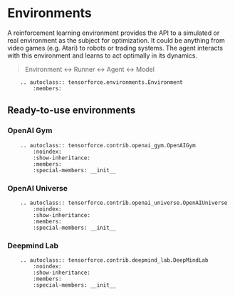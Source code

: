 Environments
============

A reinforcement learning environment provides the API to a simulated or real
environment as the subject for optimization. It could be anything from
video games (e.g. Atari) to robots or trading systems. The agent interacts
with this environment and learns to act optimally in its dynamics.

> Environment <-> Runner <-> Agent <-> Model

```eval_rst
    .. autoclass:: tensorforce.environments.Environment
        :members:
```


Ready-to-use environments
-------------------------

### OpenAI Gym

```eval_rst
    .. autoclass:: tensorforce.contrib.openai_gym.OpenAIGym
        :noindex:
        :show-inheritance:
        :members:
        :special-members: __init__
```

### OpenAI Universe

```eval_rst
    .. autoclass:: tensorforce.contrib.openai_universe.OpenAIUniverse
        :noindex:
        :show-inheritance:
        :members:
        :special-members: __init__
```

### Deepmind Lab

```eval_rst
    .. autoclass:: tensorforce.contrib.deepmind_lab.DeepMindLab
        :noindex:
        :show-inheritance:
        :members:
        :special-members: __init__
```
